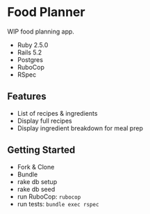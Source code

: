 # Food Planner

WIP food planning app.

* Ruby 2.5.0
* Rails 5.2
* Postgres
* RuboCop
* RSpec

## Features

* List of recipes & ingredients
* Display full recipes
* Display ingredient breakdown for meal prep

## Getting Started

* Fork & Clone
* Bundle
* rake db setup
* rake db seed
* run RuboCop: `rubocop`
* run tests: `bundle exec rspec`
